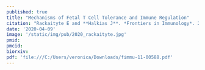 ```yaml
---
published: true
title: "Mechanisms of Fetal T Cell Tolerance and Immune Regulation"
citation: "Rackaityte E and **Halkias J**. *Frontiers in Immunology*. 2020."
date: '2020-04-09'
image: '/static/img/pub/2020_rackaityte.jpg'
pmid:
pmcid:
biorxiv:
pdf: 'file:///C:/Users/veronica/Downloads/fimmu-11-00588.pdf'
---
```

